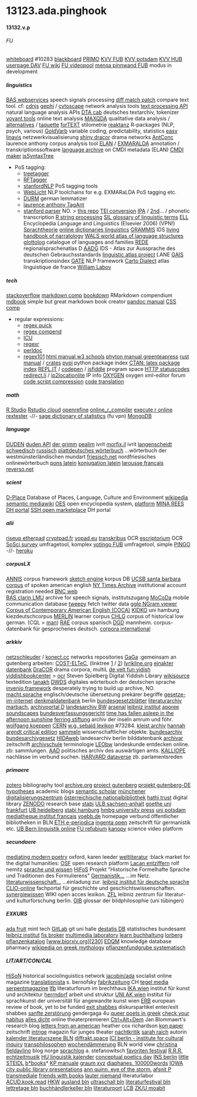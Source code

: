 # 13123.ada.pinghook
#### 13132.v.p
###### FU
[whiteboard][1] #10283
[blackboard][2]
[PRIMO][3]
[KVV FUB][4]
[KVV potsdam][5]
[KVV HUB][6]
[userpage DAV][7]
[FU wiki][8]
[FU videopool][9]
[mensa pinnwand FUB][10] modus in development
##### linguistics
[BAS webservices][11] speech signals processing
[diff match patch][12] compare text tool. cf: [cdnjs][13]
[gephi][14] / [cytoscape][15] network analysis tools
[text processing API][16] natural language analysis APIs
[DTA cab][17] deutsches textarchiv, tokenizer
[voyant tools][18] online text analysis
[MAXQDA]() qualitative data analysis / [alternatives][20] / [taquette][21]
[forTEXT][22] stilometrie
[reaktanz][23] R-packages (NLP, psych, various) 
[GoldVarb][24] variable coding, predictability, statistics
[easy linavis][25] netzwerkvisualisierung
[shiny dracor][26] drama networks
[AntConc][27] laurence anthony corpus analysis tool
[ELAN][28] / [EXMARALDA][29] annotation / transkriptionssoftware
[language archive][30] on CMDI metadata (ELAN)
[CMDI maker][31]
[jsSyntaxTree][32]
- PoS tagging:
	- [treetagger][33] 
	- [RFTagger][34] 
	- [stanfordNLP][35] PoS tagging tools
	- [WebLicht][36] NLP toolchains for e.g. EXMARaLDA PoS tagging etc.
	- [DURM][37] german lemmatizer
	- [laurence anthony TagAnt][38]
	- [stanford parser][39] NO. \> [this repo][40]
[TEI conversion][41]
[IPA][42] / [2nd][43]… / phonetic transcription
[R string processing][44]
[SIL glossary of linguistic terms][45]
[ELL][46] Encyclopedia Language and Linguistics (Elsevier 2006) (VPN!)
[Sprachtheorie][47]
[online dictionaries linguistics][48]
[GRAMMIS][49] IDS
[living handbook of narratology][50]
[WALS world atlas of language structures][51]
[glottolog][52] catalogue of languages and families
[REDE][53] regionalsprachenatlas D
[AADG][54] IDS - Atlas zur Aussprache des deutschen Gebrauchsstandards
[linguistic atlas project][55] LANE
[GAIS][56] transkriptionsindex
[GATE][57] NLP framework
[Carto Dialect][58] atlas linguistique de france
[William Labov][59]
##### tech
[stackoverflow][60]
[markdown comp][61]
[bookdown][62] RMarkdown compendium
[mdbook][63] simple but great markdown book creator
[pandoc manual][64]
[CSS comp][65]
- regular expressions:
	- [regex quick][66]
	- [regex compend][67]
	- [ICU][68]
	- [regexr][69]
	- [perldoc][70]
	- [regex101][71]
[html manual w3 schools][72]
[phyton manual greenteapress][73]
[rust manual][74] / [crates][75]
[pypi][76] python package index
[CTAN: latex package index][77]
[REPL.IT][78] / [codepen][79] / [jsfiddle][80] program space
[HTTP statuscodes][81]
[redirect.li][82] / [ip2locationlite][83] IP info
[OXYGEN][84] oxygen xml-editor forum
[code script compression][85]
[code translation][86]
##### math
[R Studio][87]
[Rstudio cloud][88]
[openrefine][89]
[online_r_compiler][90]
[execute r online][91]
[rextester][92] -//-
[sage dictionary of statistics][93] (fu vpn)
[MongoDB][94]
##### language
[DUDEN][95]
[duden API][96]
[der grimm][97]
[pealim][98] ivrit
[morfix.il][99] ivrit
[langenscheidt schwedisch][100]
[russisch][101]
[plattdeutsches wörterbuch][102] ...wörterbuch der westmünsterländischen mundart
[friesisch.net][103] nordfriesisches onlinewörterbuch
[pons latein][104]
[konjugation latein][105]
[larousse francais][106]
[reverso.net][107]
##### scient
[D-Place][108] Database of Places, Language, Culture and Environment
[wikipedia][109]
[semantic mediawiki][110]
[OES][111] open encyclopedia system, [platform][112]
[MINA REES DH portal][113]
[SSH open marketplace][114] DH portal
##### alii
[riseup etherpad][115]
[cryptpad.fr][116]
[yopad.eu][117]
[transkribus][118] OCR
[escriptorium][119] OCR
[SoSci survey][120] umfragetool, komplex
[votingo FUB][121] umfragetool, simple
[PINGO][122] -//-
[heroku][123]
##### corpusLX
[ANNIS][124] corpus framework
[sketch engine][125] korpus DB
[UCSB santa barbara corpus][126] of spoken american english
[NY Times Archive][127] institutional account registration needed
[BNC web][128]  
[BAS clarin LMU][129] archive for speech signals, institutszugang
[MoCoDa][130] mobile communication database
[tweepy][131] fetch twitter data
[ggle NGram viewer][132]
[Corpus of Contemporary American English (COCA)][133]
[KIDKO][134] uni hamburg kiezdeutschcorpus
[MERLIN][135] learner corpus
[CHLG][136] corpus of historical low german. (CQL \> [man][137])
[RAE][138] corpus spanisch
[DGD][139] mannheim. corpus-datenbank für gesprochenes deutsch.
[corpora international][140]
##### arkkiv
[netzschleuder][141] / [konect.cc][142] networks repositories
[GaGa][143] :gemeinsam an gutenberg arbeiten:
[COST-ELTeC][144], (linktree [1][145] / [2][146])
[lyrikline.org][147]
[einakter datenbank][148]
[DraCOR][149] drama corpora, multiL
[de velt fun yidish][150]
[yiddishbookcenter][151] \> [ocr][152] Steven Spielberg Digital Yiddish Library
[wikisource][153] textedition
[tanakh][154]
[DWDS][155] digitales wörterbuch der deutschen sprache
[invenio framework][156] desperately trying to build up archive, NO.
[macht.sprache][157] englisch/deutsche übersetzung prekärer begriffe
[gesetze-im-internet][158]
[denkmaldatenbank][159] berlin
[bundesgesetzblätter][160]
[literaturarchiv marbach.][161]
[archivportal D][162]
[landesarchiv BW][163]
[arsenal][164]
[leibniz institut][165]
[aporee soundscapes][166]
[bundesverfassungsgericht][167]
[time has fallen asleep in the afternoon sunshine][168]
[ferring stiftung][169] archiv der inseln amrum und föhr.
[wolfgang koeppen][170]
[CERN][171]
[w.g. sebald lexikon][172] #73284.
[kleist archiv][173]
[hannah arendt critical edition][174]
[sammeln][175] wissenschaftlicher objekte.
[bundesarchiv][176]
[bundesarchivgesetz][177]
[HIDAweb][178] landesarchiv berlin bilddatenbank
[archivar][179] zeitschrift
[archivschule][180] terminologie
[LEObw][181] landeskunde entdecken online. zb: sammlungen.
[AAD][182] politisches archiv des auswärtigen amts.
[KALLIOPE][183] nachlässe im verbund suchen.
[HARVARD dataverse][184] zb. parlamentsreden
##### primaere
[zotero][185] bibliography tool
[archive.org][186]
[project gutenberg][187]
[projekt gutenberg-DE][188]
[hypotheses][189] academic blogs
[semantic scholar][190]
[münchener digitalisierungszentrum][191]
[österreichische nationalbibliothek][192]
[hathi trust][193] digital library
[ZENODO][194] research base
[stabi][195] 
[ULB sachsen-anhalt][196] 
[goethe uni frankfurt][197] 
[UB heidelberg][198]
[stabi hamburg][199]
[hmbg university press][200]
[uni potsdam][201]
[mediatheque institut francais][202]
[voebb.de][203] homepage verbund öffentlicher bibliotheken in BLN
[ETH e-periodica][204]
[ingenta open][205] zeitschrift für germanistik etc.
[UB Bern linguistik online][206]
[FU refubium][207]
[kanopy][208] science video platform
##### secundaere
[mediating modern poetry][209] oxford, karen leeder
[weltliteratur][210] :black market for the digital humanities:
[OSF][211] open research platform
[Lacan entziffern][212] rolf nemitz
[sprache und wissen][213]
[HiFoS][214] Projekt "Historische Formelhafte Sprache und Traditionen des Formulierens"
[Germanistik...][215] ...im Netz.
[literaturwissenschaft...][216] ...einladung zur.
[leibniz institut für deutsche sprache][217]
[CLIO-online][218] fachportal für geschichte und geschichtswissenschaften.
[synergiewissen][219] WIKI open acces lexikon.
[ZFL][220] leibniz zentrum für literatur- und kulturforschung berlin.
[GIB][221] glossar der bildphilosophie (uni tübingen)
##### EXKURS
[ada fruit][222] mint tech
[GitLab][223] git uni halle
[destatis DB][224] statistisches bundesamt
[leibniz institut][225]
[fis broker][226]
[multimedia laboratory][227]
[learn buchhaltung][228]
[lorberg pflanzenkatalog][229]
[www.biorxiv.org][230]
[EDQM][231] knowledge database pharmacy
[wikipedia on greek mythology][232]
[pflanzenfundgrube systematisch][233]
##### LIT/ART/CON/CAL
[HiSoN][234] historical sociolinguistics network
[jacobin/ada][235] socialist online magazine
[translationista][236] s. bernofsky
[fabrikzeitung][237] CH
[tegel media][238]
[serpentmagazine][239]
[lfb][240] literaturforum im brechthaus
[IKA wien][241] institut für kunst und architektur
[herrndorf][242] arbeit und struktur
[UNI AK wien][243] institut für sprachkunst der universität für angewandte kunst wien
[ERB][244] european review of book, yet to be funded
[exit shabbes][245] diskurspartikel enter/exit shabbes
[sanfte zerstörung][246] gendergaga 4u
[queer poets in greek][247]
[check your habitus][248]
[alles dicht][249] online theaterpremieren
[Ctrl+Alt+Dem][250] Jan Blommaert's research blog
[letters from an american][251] heather cox richardson
[kon paper][252] zeitschrift
[intrige][253] magazin für junges theater
[nachtkritik][254]
[sarah raich][255] autorin
[kalender literaturszene BLN][256]
[diffrakt.space][257]
[ICI berlin - institute for cultural inquiry][258]
[transphilosophen][259]
[wochendämmerung][260] BLN world view
[christina fjeldavlino][261] blog norge
[sprachlog][262] a. stefanowitsch
[favoriten festival][263]
[R.R.R.][264]
[echtzeitmusik][265]
[HU linguistik kalender][266]
[conceptual poetics day][267]
[INS berlin][268]
[little STEIDL][269]
[b*books][270]* [KP manuale][271]
[graum xyz][272]
[diaphanes. 100000words][273]
[IOWA city public library presentations][274]
[ann quinn. eye of the storm.][275]
[afsnit P][276]
[transmediale][277]
[friends with books][278]
[lauter niemand][279] literaturlabor
[ACUD.kook.read][280]
[HKW][281]
[ausland bln][282]
[ultraschall bln][283]
[literaturfestival bln][284]
[lettretage bln][285]
[buchhändlerkeller bln][286]
[literaturport][287]
[LCB][288]
[ZK/U moabit][289]

[1]:	https://mycampus.imp.fu-berlin.de/x/UxPj6c
[2]:	https://fu-berlin.blackboard.com/webapps/portal/execute/tabs/tabAction?tab_tab_group_id=_1_1
[3]:	https://fu-berlin.primo.exlibrisgroup.com/discovery/search?vid=49KOBV_FUB:FUB
[4]:	https://www.fu-berlin.de/vv/de/fb
[5]:	https://puls.uni-potsdam.de/qisserver/rds?state=wtree&search=1&category=veranstaltung.browse&topitem=lectures&subitem=lectureindex&breadcrumb=lectureindex
[6]:	https://agnes.hu-berlin.de/lupo/rds?state=wtree&search=1&category=veranstaltung.browse&navigationPosition=functions%2Clectureindex&breadcrumb=lectureindex&topitem=functions&subitem=lectureindex
[7]:	https://webdav.zedat.fu-berlin.de
[8]:	https://wikis.fu-berlin.de/spacedirectory/view.action
[9]:	https://fu-berlin.eu.vbrickrev.com/#/media/all
[10]:	https://userblogs.fu-berlin.de/mensapinnwand
[11]:	https://clarin.phonetik.uni-muenchen.de/BASWebServices/interface
[12]:	https://neil.fraser.name/software/diff_match_patch/demos/diff.html
[13]:	https://cdnjs.com/libraries/diff_match_patch
[14]:	https://gephi.org
[15]:	https://cytoscape.org/download.html
[16]:	http://text-processing.com
[17]:	https://www.deutschestextarchiv.de/public/cab/file
[18]:	https://voyant-tools.org
[20]:	https://alternativeto.net/software/maxqda/
[21]:	https://www.taguette.org/getting-started.html
[22]:	https://fortext.net/routinen/methoden/stilometrie
[23]:	https://reaktanz.de/?c=hacking&s=koRpus
[24]:	https://albuquerque.bioinformatics.uottawa.ca/lab/software.html
[25]:	https://exit.rotefadenbuecher.de/uni/public/ezlinavis/
[26]:	https://shiny.dracor.org
[27]:	http://www.laurenceanthony.net/software/antconc/
[28]:	https://archive.mpi.nl/tla/elan
[29]:	https://exmaralda.org
[30]:	https://archive.mpi.nl/tla/accepted-metadata
[31]:	https://cmdi-maker.uni-koeln.de
[32]:	http://www.ironcreek.net/syntaxtree/
[33]:	https://cis.uni-muenchen.de/~schmid/tools/TreeTagger/
[34]:	https://www.cis.lmu.de/~schmid/tools/RFTagger/
[35]:	https://nlp.stanford.edu/software/tagger.shtml
[36]:	https://weblicht.sfs.uni-tuebingen.de/weblicht/
[37]:	https://www.semanticsoftware.info/durm-german-lemmatizer
[38]:	https://www.laurenceanthony.net/software/tagant/
[39]:	http://nlp.stanford.edu:8080/parser/
[40]:	https://github.com/stanfordnlp/CoreNLP
[41]:	https://oxgarage2.tei-c.org/#
[42]:	https://ipa.typeit.org/full/
[43]:	https://westonruter.github.io/ipa-chart/keyboard/
[44]:	https://stringi.gagolewski.com
[45]:	https://glossary.sil.org/term
[46]:	https://dbis.ur.de/detail.php?bib_id=fub&colors=&ocolors=&lett=fs&tid=0&titel_id=6277
[47]:	https://www.christianlehmann.eu/ling/ling_theo/index.html "Sprachtheorie"
[48]:	http://mmmann.de/Sprache/online-wbb-ling.html
[49]:	https://grammis.ids-mannheim.de/progr@mm/4055
[50]:	http://www.lhn.uni-hamburg.de/contents.html
[51]:	https://wals.info/feature/67A#2/25.5/148.2
[52]:	https://glottolog.org
[53]:	https://www.regionalsprache.de
[54]:	https://prowiki.ids-mannheim.de//bin/view/AADG/WebHome
[55]:	https://linguisticatlasproject.org
[56]:	http://prowiki.ids-mannheim.de/bin/view/GAIS/TranskriptionIndex
[57]:	https://gate.ac.uk/sale/tao/index.html
[58]:	http://lig-tdcge.imag.fr/cartodialect5/#/
[59]:	https://www.ling.upenn.edu/~wlabov/
[60]:	https://stackoverflow.com/questions
[61]:	https://spec.commonmark.org/0.30/
[62]:	https://bookdown.org/yihui/rmarkdown/
[63]:	https://rust-lang.github.io/mdBook/guide/installation.html
[64]:	https://pandoc.org/MANUAL.html
[65]:	https://developer.mozilla.org/de/docs/Web/CSS/float
[66]:	https://ahkde.github.io/docs/misc/RegEx-QuickRef.htm#Common
[67]:	https://pubs.opengroup.org/onlinepubs/9699919799/basedefs/V1_chap09.html
[68]:	https://unicode-org.github.io/icu/userguide/strings/regexp.html
[69]:	https://regexr.com
[70]:	https://perldoc.perl.org/perlre#Regular-Expressions
[71]:	https://regex101.com
[72]:	https://www.w3schools.com/html/
[73]:	https://greenteapress.com/thinkpython2/html/index.html
[74]:	https://doc.rust-lang.org/book/title-page.html
[75]:	https://crates.io
[76]:	https://pypi.org
[77]:	https://ctan.org/pkg/
[78]:	https://replit.com/@JuliaNakotte/rainbow-poem#main.py
[79]:	https://codepen.io
[80]:	https://jsfiddle.net/p3osqrdn/
[81]:	https://de.wikipedia.org/wiki/HTTP-Statuscode#
[82]:	https://redirect.li
[83]:	https://www.ip2location.io/#ip2locationlite
[84]:	https://www.oxygenxml.com/forum/
[85]:	https://freecodingtools.org/online-minifier/python
[86]:	https://www.codeconvert.ai/app
[87]:	https://www.rstudio.com
[88]:	https://posit.cloud
[89]:	https://openrefine.org/docs
[90]:	https://www.online-ide.com/online_r_compiler
[91]:	https://www.tutorialspoint.com/execute_r_online.php
[92]:	https://rextester.com/IXOWO88708
[93]:	https://methods.sagepub.com/reference/the-sage-dictionary-of-statistics
[94]:	https://cloud.mongodb.com
[95]:	https://www.munzinger.de/search/query?query.id=query-duden
[96]:	https://api.duden.io/?shell#introduction
[97]:	http://woerterbuchnetz.de/cgi-bin/WBNetz/wbgui_py?sigle=DWB&mode=Vernetzung&hitlist=&patternlist=&lemid=GA00001#XGA00001
[98]:	https://www.pealim.com/search/?q=%D7%A9%D7%A2%D7%A9%D7%A2
[99]:	https://www.morfix.co.il/%D7%9E%D7%99%D7%97%D7%93%D7%95%D7%AA
[100]:	https://de.langenscheidt.com/deutsch-schwedisch/ahnung
[101]:	http://www.russian-online.net/de_start/grammatik/index.php
[102]:	http://neon.niederlandistik.fu-berlin.de/de/plattdeutsch/wb?such=wichel
[103]:	https://www.friesisch.net
[104]:	https://de.pons.com/%C3%BCbersetzung/latein-deutsch/manus
[105]:	http://www.lateinseiten.de/konjugator/kon80/index.htm
[106]:	https://www.larousse.fr/dictionnaires/allemand-francais
[107]:	https://konjugator.reverso.net/konjugation-russisch-verb-%D1%83%D1%87%D0%B8%D1%82%D1%8C%D1%81%D1%8F.html
[108]:	https://d-place.org
[109]:	https://www.wikipedia.de
[110]:	https://www.semantic-mediawiki.org/wiki/Semantic_MediaWiki
[111]:	https://github.com/open-encyclopedia-system/
[112]:	https://www.open-encyclopedia-system.org/about-OES/using_oes/index.html
[113]:	https://libguides.gc.cuny.edu/digital_tools_consult
[114]:	https://marketplace.sshopencloud.eu
[115]:	https://pad.riseup.net
[116]:	https://cryptpad.fr
[117]:	https://yopad.eu
[118]:	https://readcoop.eu/transkribus
[119]:	https://gitlab.com/scripta/escriptorium
[120]:	https://www.soscisurvey.de/admin/index.php
[121]:	https://votingo.cedis.fu-berlin.de
[122]:	https://pingo.coactum.de/ "PINGO"
[123]:	https://www.heroku.com
[124]:	https://corpus-tools.org/annis/
[125]:	https://auth.sketchengine.eu/#login
[126]:	https://www.linguistics.ucsb.edu/research/santa-barbara-corpus
[127]:	https://fu-berlin.primo.exlibrisgroup.com/permalink/49KOBV_FUB/1v1tp5h/alma9961302613102883
[128]:	http://bncweb.lancs.ac.uk/cgi-binbncXML/BNCquery.pl?theQuery=search&urlTest=yes
[129]:	https://clarin.phonetik.uni-muenchen.de/BASRepository/
[130]:	http://mocoda.spracheinteraktion.de/?site=suche
[131]:	https://docs.tweepy.org/en/stable/getting_started.html
[132]:	https://books.google.com/ngrams/graph?content=yani&year_start=1950&year_end=2019&corpus=31&smoothing=3&direct_url=t1%3B%2Cyani%3B%2Cc0
[133]:	https://www.english-corpora.org/coca/ "Corpus of Contemporary American English (COCA)"
[134]:	https://corpora.uni-hamburg.de/annis/kidko
[135]:	https://www.merlin-platform.eu/#
[136]:	https://www.chlg.ugent.be/corpus/
[137]:	https://corpussearch.sourceforge.net/CS-manual/SearchFunctions.html
[138]:	http://corpus.rae.es/creanet.html "corpus.rae.es/creanet.html"
[139]:	https://dgd.ids-mannheim.de/
[140]:	https://app.sketchengine.eu/#corpus?tab=basic&cat=all&sketches=0&lang=&lang2=&query=&showOld=0
[141]:	https://networks.skewed.de
[142]:	http://konect.cc
[143]:	https://www.gaga.net/pgdp/default.php
[144]:	https://distantreading.github.io/ELTeC/
[145]:	https://lipogg.github.io/textanalyse-mit-r/exkurs-xml-tei-und-xpath.html#wo-findet-man-korpora-die-in-xml-tei-ausgezeichnet-sind
[146]:	https://github.com/COST-ELTeC/ELTeC
[147]:	https://www.lyrikline.org/de/gedichte/svalbard-paem-15118
[148]:	https://einakter.dracor.org/plays
[149]:	https://dracor.org
[150]:	https://yiddish.haifa.ac.il/Stories.html
[151]:	https://www.yiddishbookcenter.org/collections
[152]:	https://ocr.yiddishbookcenter.org/accounts/login/
[153]:	https://de.wikisource.org/wiki/Index:Koller_-_Der_Zauberstein.pdf
[154]:	http://www.tanach.us
[155]:	https://dwds.de
[156]:	https://invenio.readthedocs.io/en/latest/getting-started/quickstart/installation.html#create-an-invenio-instance
[157]:	https://www.machtsprache.de/
[158]:	http://www.gesetze-im-internet.de/index.html
[159]:	http://www.stadtentwicklung.berlin.de/denkmal/liste%5C_karte%5C_datenbank/de/denkmaldatenbank/
[160]:	https://www.bgbl.de/xaver/bgbl/start.xav#__bgbl__%2F%2F*%5B%40attr_id%3D%27I_2021_16_inhaltsverz%27%5D__1618765792410
[161]:	http://www.dla-marbach.de/katalog
[162]:	https://www.archivportal-d.de
[163]:	https://www.landesarchiv-bw.de/ead
[164]:	http://films.arsenal-berlin.de/index.php
[165]:	https://www.ifz-muenchen.de/das-archiv/
[166]:	https://aporee.org/maps/
[167]:	http://www.bverfg.de/e/rs20070613%5C_1bvr178305.html
[168]:	http://timehasfallenasleepintheafternoonsunshine.be
[169]:	https://ferring-stiftung.de/inselarchive/archiv/
[170]:	http://www.koeppen-jugend.de
[171]:	http://cds.cern.ch/collection/CERN%20Archives%20Temporary?ln=de
[172]:	http://www.wgsebald.de
[173]:	http://www.kleist.org/index.php
[174]:	https://hannah-arendt-edition.net/home?lang=de
[175]:	https://sammeln.hypotheses.org/category/was-sind-sammlungen
[176]:	https://invenio.bundesarchiv.de/invenio/login.xhtml
[177]:	https://www.bundesarchiv.de/DE/Navigation/Meta/Ueber-uns/Rechtsgrundlagen/Bundesarchivgesetz/bundesarchivgesetz.html
[178]:	http://www.landesarchiv-berlin-bilddatenbank.de/hida4web-LAB/search?browse-all=yes
[179]:	http://www.archive.nrw.de/archivar/index.html
[180]:	https://www.archivschule.de/uploads/Forschung/ArchivwissenschaftlicheTerminologie/Terminologie.html
[181]:	https://www.leo-bw.de/themenmodul/sudwestdeutsche-archivalienkunde/archivaliengattungen/sammlungen
[182]:	https://archiv.diplo.de/arc-de/das-politische-archiv
[183]:	https://kalliope-verbund.info/de/ueber-kalliope/historie.html
[184]:	https://dataverse.harvard.edu/dataset.xhtml?persistentId=doi:10.7910/DVN/L4OAKN&version=1.0
[185]:	https://www.zotero.org/support/beta_builds
[186]:	https://archive.org/details/diekrisisdereuro00pann/
[187]:	https://gutenberg.org/ebooks/
[188]:	https://www.projekt-gutenberg.org
[189]:	https://reticular.hypotheses.org/1745
[190]:	https://www.semanticscholar.org
[191]:	https://www.digitale-sammlungen.de/index.html?c=sammlungen_liste&l=de%7Cm%C3%BCnchener%20digitalisierungszentrum
[192]:	https://data.onb.ac.at/rec/AC10183969
[193]:	https://catalog.hathitrust.org/Record/009802727
[194]:	https://www.zenodo.org
[195]:	https://digital.staatsbibliothek-berlin.de
[196]:	http://digital.bibliothek.uni-halle.de/hd/
[197]:	http://sammlungen.ub.uni-frankfurt.de
[198]:	https://www.ub.uni-heidelberg.de/helios/Welcome.html
[199]:	https://digitalisate.sub.uni-hamburg.de/startseite.html
[200]:	https://blogs.sub.uni-hamburg.de/hup/
[201]:	https://www.uni-potsdam.de/de/svm/index
[202]:	https://www.ifbibliothek.de
[203]:	https://voebb.de
[204]:	https://www.e-periodica.ch/digbib/view?pid=alp-004:1953:21::823#585
[205]:	https://www.ingentaopen.com/content/journals/22351272/28/2
[206]:	https://bop.unibe.ch/linguistik-online/
[207]:	https://refubium.fu-berlin.de/handle/fub188/2/discover
[208]:	https://fuberlin.kanopy.com/video/linguists-3
[209]:	https://mmp.mml.ox.ac.uk
[210]:	https://weltliteratur.net
[211]:	https://osf.io
[212]:	https://lacan-entziffern.de/anderer/metapher-und-metonymie/
[213]:	http://sprache-und-wissen.de
[214]:	http://www.hifos.uni-trier.de/index.html
[215]:	https://www.germanistik-im-netz.de/recherchieren/datenquellen/
[216]:	http://www.einladung-zur-literaturwissenschaft.de/index.html
[217]:	https://www1.ids-mannheim.de/onlineangebote
[218]:	https://www.clio-online.de
[219]:	https://www.zflprojekte.de/synergie/doku.php
[220]:	https://www.zfl-berlin.org/das-zfl.html
[221]:	http://www.gib.uni-tuebingen.de/netzwerk/glossar/index.php?title=GIB_-_Glossar_der_Bildphilosophie:Portal
[222]:	https://learn.adafruit.com/minty-boost/icharging
[223]:	https://gitlab.informatik.uni-halle.de/explore/projects?non_archived=true&page=6&sort=latest_activity_desc
[224]:	https://www-genesis.destatis.de/genesis/online
[225]:	https://www.ifz-muenchen.de/das-archiv/
[226]:	https://www.stadtentwicklung.berlin.de/geoinformation/fis-broker/%7Cfis%20broker
[227]:	http://medialab.di.unipi.it/Resource/POS/
[228]:	https://www.rechnungswesen-info.de/buchfuehrung.html
[229]:	http://www.lorberg.com/de/
[230]:	https://www.biorxiv.org
[231]:	https://www.edqm.eu/en/knowledge-database
[232]:	https://de.wikipedia.org/wiki/Liste_der_Gestalten_der_griechischen_Mythologie/A
[233]:	http://pflanzenfundgrube.zum.de/cgi-bin/show.app
[234]:	https://hison.org
[235]:	https://jacobin.de/
[236]:	https://translationista.com/2022/09/notes-from-the-magic-mountain-9-12-22.html
[237]:	https://www.fabrikzeitung.ch/still-jenny-from-the-block/#
[238]:	https://tegelmedia.net/#content
[239]:	https://serpentmagazine.github.io
[240]:	https://lfbrecht.de/events/
[241]:	https://ika.akbild.ac.at
[242]:	https://www.wolfgang-herrndorf.de
[243]:	https://sprachkunst.uni-ak.ac.at
[244]:	https://europeanreviewofbooks.com
[245]:	https://userblogs.fu-berlin.de/exitshabbes
[246]:	https://sanfte-zerstoerung.de/index.php
[247]:	https://queerpoets.com/maggie-smith/
[248]:	https://checkyourhabitus.com
[249]:	https://allesdichtmachen.de
[250]:	https://alternative-democracy-research.org
[251]:	https://heathercoxrichardson.substack.com
[252]:	https://kon-paper.com
[253]:	https://intrige.ch
[254]:	https://nachtkritik.de/index.php?option=com_content&view=featured&Itemid=100190
[255]:	https://www.sarah-raich.de/die-fehlenden-buecher
[256]:	https://www.literaturszene.berlin/kalender/
[257]:	http://diffrakt.space/en/en-plein-air-ethnographies-of-the-digital/
[258]:	https://www.ici-berlin.org
[259]:	http://transphilosophisch.de
[260]:	https://wochendaemmerung.de
[261]:	https://christinafjeldavlino.home.blog
[262]:	http://www.sprachlog.de/2011/12/14/frauen-natuerlich-ausgenommen/
[263]:	http://favoriten-festival.de/magazin?topic=51
[264]:	http://rrr.haus-des-wandels.de
[265]:	http://www.echtzeitmusik.de/index.php?page=calendar
[266]:	https://hpsg.hu-berlin.de/Events/
[267]:	http://www.conceptualpoeticsday.org
[268]:	http://www.necronauts.net/berlin/documents/index
[269]:	https://littlesteidl.de/haus-fuer-einen-kunstverlag/
[270]:	http://www.b-books.de/share.htm
[271]:	https://kirstenpalz.com/100-manual
[272]:	https://www.graum.xyz/publications/
[273]:	http://100000words.net
[274]:	https://iwp.uiowa.edu/archives/iowa-city-public-library-presentations/2016
[275]:	https://annquinn.org/eye-of-the-storm-vai/
[276]:	https://afsnitp.dk/galleri/archiveszaroum/
[277]:	https://transmediale.de/journal
[278]:	https://www.friendswithbooks.org
[279]:	http://www.lauter-niemand.de
[280]:	https://acudmachtneu.de/spaces/studio/
[281]:	https://www.hkw.de/de/index.php
[282]:	https://ausland-berlin.de
[283]:	https://ultraschallberlin.de
[284]:	http://literaturfestival.com
[285]:	https://www.lettretage.de
[286]:	http://www.buchhaendlerkeller-berlin.de
[287]:	https://www.literaturport.de/autorenlexikon/
[288]:	https://lcb.de
[289]:	https://www.zku-berlin.org